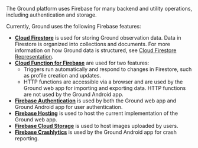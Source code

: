 The Ground platform uses Firebase for many backend and utility operations, including authentication and storage. 

Currently, Ground uses the following Firebase features:

- [**Cloud Firestore**](https://firebase.google.com/docs/firestore) is used for storing Ground observation data. Data in Firestore is organized into collections and documents. For more information on how Ground data is structured, see [Cloud Firestore Representation](https://github.com/google/ground-platform/wiki/Cloud-Firestore-Representation).
- [**Cloud Function for Firebase**](https://firebase.google.com/docs/functions) are used for two features: 
    - Triggers run automatically and respond to changes in Firestore, such as profile creation and updates.
    - HTTP functions are accessible via a browser and are used by the Ground web app for importing and exporting data. HTTP functions are not used by the Ground Android app. 
- [**Firebase Authentication**](https://firebase.google.com/docs/auth) is used by both the Ground web app and Ground Android app for user authentication.
- [**Firebase Hosting**](https://firebase.google.com/docs/hosting) is used to host the current implementation of the Ground web app.
- [**Firebase Cloud Storage**](https://firebase.google.com/docs/storage) is used to host images uploaded by users. 
- [**Firebase Crashlytics**](https://firebase.google.com/docs/crashlytics) is used by the Ground Android app for crash reporting.